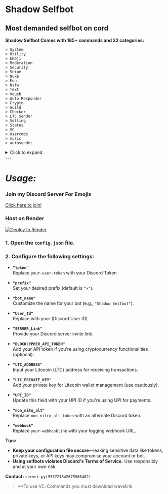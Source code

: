 # Shadow Selfbot
## Most demanded selfbot on cord 

**Shadow Selfbot Comes with 185+ commands and 22 categories:**

```
> System
> Utility
> Emoji
> Moderation
> Security
> Snipe
> Nuke
> Fun
> Nsfw
> Text
> Vouch
> Auto Responder
> Crypto
> Guild
> Checker
> LTC Sender
> Selling
> Status
> VC
> Usercmds
> music
> autosender
```
<details>
	<summary>Click to expand</summary>
https://imgur.com/a/rYu3Unt
</details>
---

# ***Usage:***

### **Join my Discord Server For Emojis**  
[Click here to join!](https://discord.gg/automate)

### **Host on Render**  
[![Deploy to Render](https://render.com/images/deploy-to-render-button.svg)](https://render.com/deploy)

### **1. Open the `config.json` file.**

### **2. Configure the following settings:**

- **`"token"`**  
  Replace `your-user-token` with your Discord Token

- **`"prefix"`**  
  Set your desired prefix (default is `">"`).  

- **`"bot_name"`**  
  Customize the name for your bot (e.g., `"Shadow Selfbot"`).  

- **`"User_Id"`**  
  Replace with your (Discord User ID).  

- **`"SERVER_Link"`**  
  Provide your Discord server invite link.  

- **`"BLOCKCYPHER_API_TOKEN"`**  
  Add your API token if you're using cryptocurrency functionalities (optional).  

- **`"LTC_ADDRESS"`**  
  Input your Litecoin (LTC) address for receiving transactions.  

- **`"LTC_PRIVATE_KEY"`**  
  Add your private key for Litecoin wallet management (use cautiously).  

- **`"UPI_ID"`**  
  Update this field with your UPI ID if you're using UPI for payments.  

- **`"non_nito_alt"`**  
  Replace `non_nitro_alt_token` with an alternate Discord token.  

- **`"webhook"`**  
  Replace `your-webhooklink` with your logging webhook URL.


**Tips:**
- **Keep your configuration file secure**—leaking sensitive data like tokens, private keys, or API keys may compromise your account or bot.  
- **Using selfbots violates Discord's Terms of Service.** Use responsibly and at your own risk.  

**Contact:** `server.py(955721842675560462)`  

> **To use VC-Commands you must download wavelink
